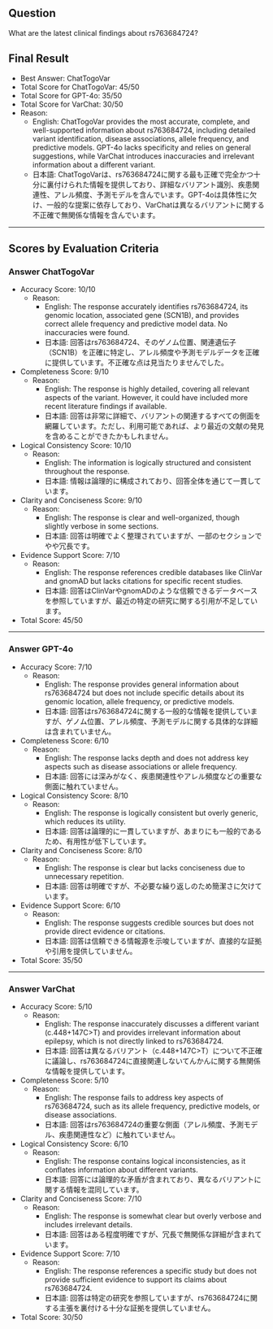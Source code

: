 ## Question

What are the latest clinical findings about rs763684724?

## Final Result

- Best Answer: ChatTogoVar
- Total Score for ChatTogoVar: 45/50
- Total Score for GPT-4o: 35/50
- Total Score for VarChat: 30/50
- Reason:
  - English: ChatTogoVar provides the most accurate, complete, and well-supported information about rs763684724, including detailed variant identification, disease associations, allele frequency, and predictive models. GPT-4o lacks specificity and relies on general suggestions, while VarChat introduces inaccuracies and irrelevant information about a different variant.
  - 日本語: ChatTogoVarは、rs763684724に関する最も正確で完全かつ十分に裏付けられた情報を提供しており、詳細なバリアント識別、疾患関連性、アレル頻度、予測モデルを含んでいます。GPT-4oは具体性に欠け、一般的な提案に依存しており、VarChatは異なるバリアントに関する不正確で無関係な情報を含んでいます。

---

## Scores by Evaluation Criteria

### Answer ChatTogoVar
- Accuracy Score: 10/10
  - Reason: 
    - English: The response accurately identifies rs763684724, its genomic location, associated gene (SCN1B), and provides correct allele frequency and predictive model data. No inaccuracies were found.
    - 日本語: 回答はrs763684724、そのゲノム位置、関連遺伝子（SCN1B）を正確に特定し、アレル頻度や予測モデルデータを正確に提供しています。不正確な点は見当たりませんでした。
- Completeness Score: 9/10
  - Reason: 
    - English: The response is highly detailed, covering all relevant aspects of the variant. However, it could have included more recent literature findings if available.
    - 日本語: 回答は非常に詳細で、バリアントの関連するすべての側面を網羅しています。ただし、利用可能であれば、より最近の文献の発見を含めることができたかもしれません。
- Logical Consistency Score: 10/10
  - Reason: 
    - English: The information is logically structured and consistent throughout the response.
    - 日本語: 情報は論理的に構成されており、回答全体を通じて一貫しています。
- Clarity and Conciseness Score: 9/10
  - Reason: 
    - English: The response is clear and well-organized, though slightly verbose in some sections.
    - 日本語: 回答は明確でよく整理されていますが、一部のセクションでやや冗長です。
- Evidence Support Score: 7/10
  - Reason: 
    - English: The response references credible databases like ClinVar and gnomAD but lacks citations for specific recent studies.
    - 日本語: 回答はClinVarやgnomADのような信頼できるデータベースを参照していますが、最近の特定の研究に関する引用が不足しています。
- Total Score: 45/50

---

### Answer GPT-4o
- Accuracy Score: 7/10
  - Reason: 
    - English: The response provides general information about rs763684724 but does not include specific details about its genomic location, allele frequency, or predictive models.
    - 日本語: 回答はrs763684724に関する一般的な情報を提供していますが、ゲノム位置、アレル頻度、予測モデルに関する具体的な詳細は含まれていません。
- Completeness Score: 6/10
  - Reason: 
    - English: The response lacks depth and does not address key aspects such as disease associations or allele frequency.
    - 日本語: 回答には深みがなく、疾患関連性やアレル頻度などの重要な側面に触れていません。
- Logical Consistency Score: 8/10
  - Reason: 
    - English: The response is logically consistent but overly generic, which reduces its utility.
    - 日本語: 回答は論理的に一貫していますが、あまりにも一般的であるため、有用性が低下しています。
- Clarity and Conciseness Score: 8/10
  - Reason: 
    - English: The response is clear but lacks conciseness due to unnecessary repetition.
    - 日本語: 回答は明確ですが、不必要な繰り返しのため簡潔さに欠けています。
- Evidence Support Score: 6/10
  - Reason: 
    - English: The response suggests credible sources but does not provide direct evidence or citations.
    - 日本語: 回答は信頼できる情報源を示唆していますが、直接的な証拠や引用を提供していません。
- Total Score: 35/50

---

### Answer VarChat
- Accuracy Score: 5/10
  - Reason: 
    - English: The response inaccurately discusses a different variant (c.448+147C>T) and provides irrelevant information about epilepsy, which is not directly linked to rs763684724.
    - 日本語: 回答は異なるバリアント（c.448+147C>T）について不正確に議論し、rs763684724に直接関連しないてんかんに関する無関係な情報を提供しています。
- Completeness Score: 5/10
  - Reason: 
    - English: The response fails to address key aspects of rs763684724, such as its allele frequency, predictive models, or disease associations.
    - 日本語: 回答はrs763684724の重要な側面（アレル頻度、予測モデル、疾患関連性など）に触れていません。
- Logical Consistency Score: 6/10
  - Reason: 
    - English: The response contains logical inconsistencies, as it conflates information about different variants.
    - 日本語: 回答には論理的な矛盾が含まれており、異なるバリアントに関する情報を混同しています。
- Clarity and Conciseness Score: 7/10
  - Reason: 
    - English: The response is somewhat clear but overly verbose and includes irrelevant details.
    - 日本語: 回答はある程度明確ですが、冗長で無関係な詳細が含まれています。
- Evidence Support Score: 7/10
  - Reason: 
    - English: The response references a specific study but does not provide sufficient evidence to support its claims about rs763684724.
    - 日本語: 回答は特定の研究を参照していますが、rs763684724に関する主張を裏付ける十分な証拠を提供していません。
- Total Score: 30/50